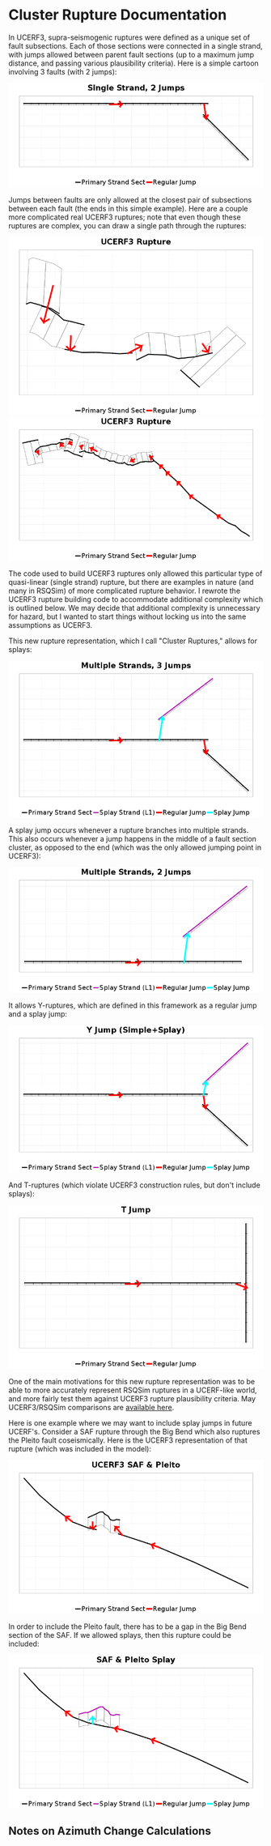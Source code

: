 # Cluster Rupture Documentation

In UCERF3, supra-seismogenic ruptures were defined as a unique set of fault subsections. Each of those sections were connected in a single strand, with jumps allowed between parent fault sections (up to a maximum jump distance, and passing various plausibility criteria). Here is a simple cartoon involving 3 faults (with 2 jumps):

![Simple](simple_jump_1.png)

Jumps between faults are only allowed at the closest pair of subsections between each fault (the ends in this simple example). Here are a couple more complicated real UCERF3 ruptures; note that even though these ruptures are complex, you can draw a single path through the ruptures:

![U3](u3_complicated_1.png)
![U3](u3_complicated_2.png)

The code used to build UCERF3 ruptures only allowed this particular type of quasi-linear (single strand) rupture, but there are examples in nature (and many in RSQSim) of more complicated rupture behavior. I rewrote the UCERF3 rupture building code to accommodate additional complexity which is outlined below. We may decide that additional complexity is unnecessary for hazard, but I wanted to start things without locking us into the same assumptions as UCERF3.

This new rupture representation, which I call "Cluster Ruptures," allows for splays:

![Simple](splay_jump_2.png)

A splay jump occurs whenever a rupture branches into multiple strands. This also occurs whenever a jump happens in the middle of a fault section cluster, as opposed to the end (which was the only allowed jumping point in UCERF3):

![Simple](splay_jump_1.png)

It allows Y-ruptures, which are defined in this framework as a regular jump and a splay jump:

![Simple](y_jump_1.png)

And T-ruptures (which violate UCERF3 construction rules, but don't include splays):

![Simple](t_jump_1.png)

One of the main motivations for this new rupture representation was to be able to more accurately represent RSQSim ruptures in a UCERF-like world, and more fairly test them against UCERF3 rupture plausibility criteria. May UCERF3/RSQSim comparisons are [available here](http://opensha.usc.edu/ftp/kmilner/markdown/rsqsim-analysis/catalogs/rundir4983_stitched/multi_fault/).

Here is one example where we may want to include splay jumps in future UCERF's. Consider a SAF rupture through the Big Bend which also ruptures the Pleito fault coseismically. Here is the UCERF3 representation of that rupture (which was included in the model):

![U3](u3_saf_pleito.png)

In order to include the Pleito fault, there has to be a gap in the Big Bend section of the SAF. If we allowed splays, then this rupture could be included:

![U3](u3_saf_pleito_splay.png)

## Notes on Azimuth Change Calculations

